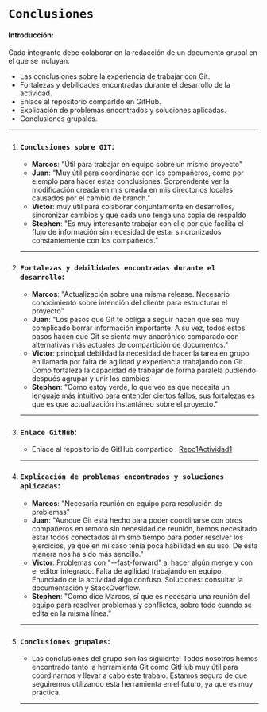 # `Conclusiones`

#### Introducción:

Cada integrante debe colaborar en la redacción de un documento grupal en el que se incluyan:

- Las conclusiones sobre la experiencia de trabajar con Git.
- Fortalezas y debilidades encontradas durante el desarrollo de la actividad.
- Enlace al repositorio compar!do en GitHub.
- Explicación de problemas encontrados y soluciones aplicadas.
- Conclusiones grupales.

---

1. ### `Conclusiones sobre GIT`:

   - **Marcos**: "Útil para trabajar en equipo sobre un mismo proyecto"
   - **Juan**: "Muy útil para coordinarse con los compañeros, como por ejemplo para hacer estas conclusiones. Sorprendente ver la modificación
            creada en mis creada en mis directorios locales causados por el cambio de branch."
   - **Victor**: muy util para colaborar conjuntamente en desarrollos, sincronizar cambios y que cada uno tenga una copia de respaldo
   - **Stephen**: "Es muy interesante trabajar con ello por que facilita el flujo de información sin necesidad de estar sincronizados constantemente con los compañeros."

   ***

2. ### `Fortalezas y debilidades encontradas durante el desarrollo`:

   - **Marcos**: "Actualización sobre una misma release. Necesario conocimiento sobre intención del cliente para estructurar el proyecto"
   - **Juan**: "Los pasos que Git te obliga a seguir hacen que sea muy complicado borrar información importante. A su vez, todos estos pasos
            hacen que Git se sienta muy anacrónico comparado con alternativas más actuales de compartición de documentos."
   - **Victor**: principal debilidad la necesidad de hacer la tarea en grupo en llamada por falta de agilidad y experiencia trabajando con Git. Como fortaleza la capacidad de trabajar de forma paralela pudiendo después agrupar y unir los cambios
   - **Stephen**: "Como estoy verde, lo que veo es que necesita un lenguaje más intuitivo para entender ciertos fallos, sus fortalezas es que es que actualización instantáneo sobre el proyecto."

   ***

3. ### `Enlace GitHub`:

   - Enlace al repositorio de GitHub compartido : [Repo1Actividad1](https://github.com/L0cksat/Repo1Actividad1)
   
   ***

4. ### `Explicación de problemas encontrados y soluciones aplicadas`:

   - **Marcos**: "Necesaria reunión en equipo para resolución de problemas"
   - **Juan**: "Aunque Git está hecho para poder coordinarse con otros compañeros en remoto sin necesidad de reunión, hemos necesitado estar todos
            conectados al mismo tiempo para poder resolver los ejercicios, ya que en mi caso tenía poca habilidad en su uso. De esta manera nos ha sido más sencillo."
   - **Victor**: Problemas con "--fast-forward" al hacer algún merge y con el editor integrado. Falta de agilidad trabajando en equipo. Enunciado de la actividad algo confuso.
   Soluciones: consultar la documentación y StackOverflow.
   - **Stephen**: "Como dice Marcos, sí que es necesaria una reunión del equipo para resolver problemas y conflictos, sobre todo cuando se edita en la misma línea."

   ***

5. ### `Conclusiones grupales`:

   - Las conclusiones del grupo son las siguiente: Todos nosotros hemos encontrado tanto la herramienta Git como GitHub muy útil para coordinarnos y
      llevar a cabo este trabajo. Estamos seguro de que seguiremos utilizando esta herramienta en el futuro, ya que es muy práctica.

   ***